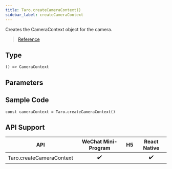 ```yaml
---
title: Taro.createCameraContext()
sidebar_label: createCameraContext
---
```


Creates the CameraContext object for the camera.

> [Reference](https://developers.weixin.qq.com/miniprogram/en/dev/api/media/camera/wx.createCameraContext.html)

## Type

```tsx
() => CameraContext
```

## Parameters

## Sample Code

```tsx
const cameraContext = Taro.createCameraContext()
```

## API Support

| API | WeChat Mini-Program | H5 | React Native |
| :---: | :---: | :---: | :---: |
| Taro.createCameraContext | ✔️ |  | ✔️ |
